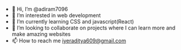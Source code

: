 - 👋 Hi, I’m @adiram7096
- 👀 I’m interested in web development
- 🌱 I’m currently learning CSS and javascript(React)
- 💞️ I’m looking to collaborate on projects where I can learn more and make amazing websites
- 📫 How to reach me iyeraditya609@gmail.com

<!---
adiram7096/adiram7096 is a ✨ special ✨ repository because its `README.md` (this file) appears on your GitHub profile.
You can click the Preview link to take a look at your changes.
--->
